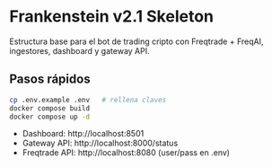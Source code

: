 # Frankenstein v2.1 Skeleton

Estructura base para el bot de trading cripto con Freqtrade + FreqAI, ingestores, dashboard y gateway API.

## Pasos rápidos

```bash
cp .env.example .env   # rellena claves
docker compose build
docker compose up -d
```

- Dashboard: http://localhost:8501
- Gateway API: http://localhost:8000/status
- Freqtrade API: http://localhost:8080 (user/pass en .env)
